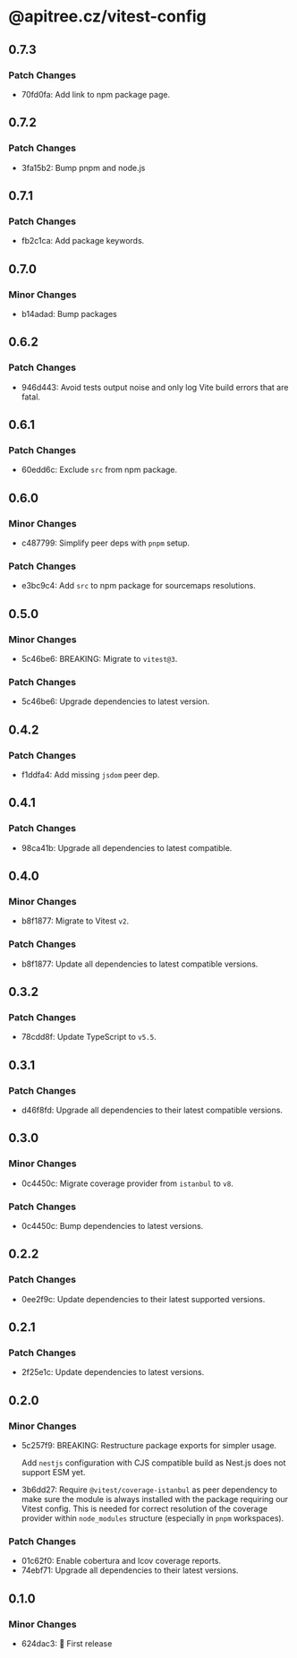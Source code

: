 # @apitree.cz/vitest-config

## 0.7.3

### Patch Changes

- 70fd0fa: Add link to npm package page.

## 0.7.2

### Patch Changes

- 3fa15b2: Bump pnpm and node.js

## 0.7.1

### Patch Changes

- fb2c1ca: Add package keywords.

## 0.7.0

### Minor Changes

- b14adad: Bump packages

## 0.6.2

### Patch Changes

- 946d443: Avoid tests output noise and only log Vite build errors that are fatal.

## 0.6.1

### Patch Changes

- 60edd6c: Exclude `src` from npm package.

## 0.6.0

### Minor Changes

- c487799: Simplify peer deps with `pnpm` setup.

### Patch Changes

- e3bc9c4: Add `src` to npm package for sourcemaps resolutions.

## 0.5.0

### Minor Changes

- 5c46be6: BREAKING: Migrate to `vitest@3`.

### Patch Changes

- 5c46be6: Upgrade dependencies to latest version.

## 0.4.2

### Patch Changes

- f1ddfa4: Add missing `jsdom` peer dep.

## 0.4.1

### Patch Changes

- 98ca41b: Upgrade all dependencies to latest compatible.

## 0.4.0

### Minor Changes

- b8f1877: Migrate to Vitest `v2`.

### Patch Changes

- b8f1877: Update all dependencies to latest compatible versions.

## 0.3.2

### Patch Changes

- 78cdd8f: Update TypeScript to `v5.5`.

## 0.3.1

### Patch Changes

- d46f8fd: Upgrade all dependencies to their latest compatible versions.

## 0.3.0

### Minor Changes

- 0c4450c: Migrate coverage provider from `istanbul` to `v8`.

### Patch Changes

- 0c4450c: Bump dependencies to latest versions.

## 0.2.2

### Patch Changes

- 0ee2f9c: Update dependencies to their latest supported versions.

## 0.2.1

### Patch Changes

- 2f25e1c: Update dependencies to latest versions.

## 0.2.0

### Minor Changes

- 5c257f9: BREAKING: Restructure package exports for simpler usage.

  Add `nestjs` configuration with CJS compatible build as Nest.js does not support ESM yet.

- 3b6dd27: Require `@vitest/coverage-istanbul` as peer dependency to make sure the module is always installed with the package
  requiring our Vitest config. This is needed for correct resolution of the coverage provider within `node_modules`
  structure (especially in `pnpm` workspaces).

### Patch Changes

- 01c62f0: Enable cobertura and lcov coverage reports.
- 74ebf71: Upgrade all dependencies to their latest versions.

## 0.1.0

### Minor Changes

- 624dac3: 🎉 First release
